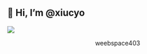 ## 👋 Hi, I’m @xiucyo

<!--![Twitter Follow](https://img.shields.io/twitter/follow/xcx?style=social)-->
![](https://visitor-badge.glitch.me/badge?page_id=amadoabaca.amadoabaca)
<!--
```
```
-->
<p align='center' >
weebspace403
</p>
